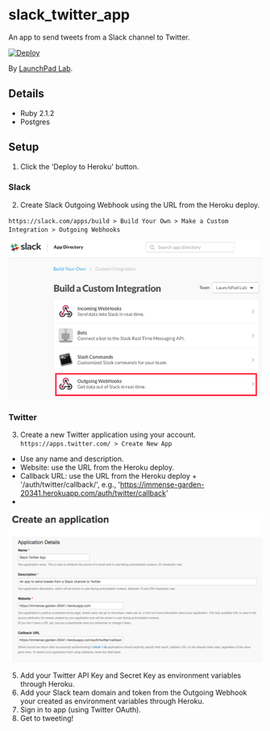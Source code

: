 # slack_twitter_app

An app to send tweets from a Slack channel to Twitter.

[![Deploy](https://www.herokucdn.com/deploy/button.svg)](https://heroku.com/deploy?template=https://github.com/LaunchPadLab/slack_twitter_app/tree/heroku_deploy_test&env[TWITTER_KEY]=WbHZPLYeVWt25Qx1EF2VgPT91&env[TWITTER_SECRET_KEY]=7Y9abtUIvQ8NFtqI2pKDWJrd3eV2eiekkvbuU74URjGyHMBvcc&env[SLACK_TEAM_DOMAIN]=launchpadlab&env[SLACK_TOKEN]=oAMstvZYYarWG7IQkcNBjha1)

By [LaunchPad Lab](http://launchpadlab.com).

## Details

* Ruby 2.1.2
* Postgres

## Setup

1. Click the 'Deploy to Heroku' button.

### Slack
2. Create Slack Outgoing Webhook using the URL from the Heroku deploy.  

  `https://slack.com/apps/build > Build Your Own > Make a Custom Integration > Outgoing Webhooks`

  ![Slack screenshot](app/assets/images/slack1.png)

### Twitter
3. Create a new Twitter application using your account.
  `https://apps.twitter.com/ > Create New App`
* Use any name and description.
* Website: use the URL from the Heroku deploy.
* Callback URL: use the URL from the Heroku deploy + '/auth/twitter/callback/', e.g., 'https://immense-garden-20341.herokuapp.com/auth/twitter/callback'
* 
![Twitter screenshot](app/assets/images/twitter1.png)

5. Add your Twitter API Key and Secret Key as environment variables through Heroku.
6. Add your Slack team domain and token from the Outgoing Webhook your created as environment variables through Heroku.
7. Sign in to app (using Twitter OAuth).
8. Get to tweeting!
